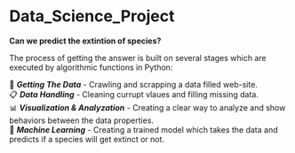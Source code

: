 # Data_Science_Project
**Can we predict the extintion of species?**  

The process of getting the answer is built on several stages which are executed by algorithmic functions in Python:  

📡 **_Getting The Data_** - Crawling and scrapping a data filled web-site.  
📋 **_Data Handling_** - Cleaning currupt vlaues and filling missing data.  
📊 **_Visualization & Analyzation_** - Creating a clear way to analyze and show behaviors between the data properties.  
🤖 **_Machine Learning_** - Creating a trained model which takes the data and predicts if a species will get extinct or not.   


